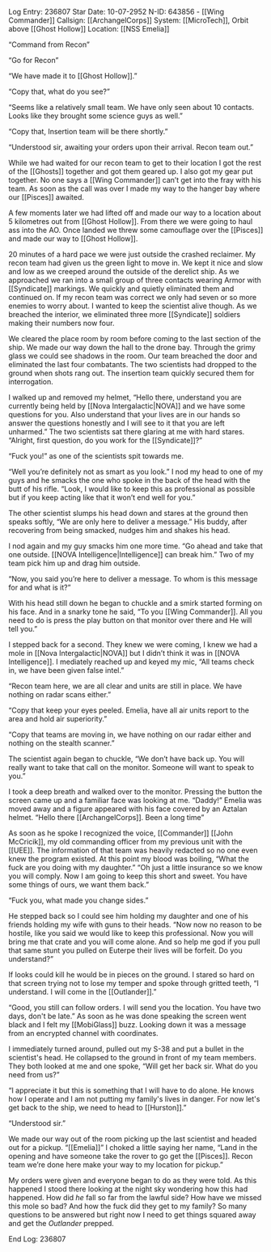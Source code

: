 Log Entry: 236807
Star Date: 10-07-2952
N-ID: 643856 - [[Wing Commander]]
Callsign: [[ArchangelCorps]]
System: [[MicroTech]], Orbit above [[Ghost Hollow]]
Location: [[NSS Emelia]]

“Command from Recon”

“Go for Recon”

“We have made it to [[Ghost Hollow]].”

“Copy that, what do you see?”

“Seems like a relatively small team. We have only seen about 10 contacts. Looks like they brought some science guys as well.”

“Copy that, Insertion team will be there shortly.” 

“Understood sir, awaiting your orders upon their arrival. Recon team out.”

While we had waited for our recon team to get to their location I got the rest of the [[Ghosts]] together and got them geared up. I also got my gear put together. No one says a [[Wing Commander]] can’t get into the fray with his team. As soon as the call was over I made my way to the hanger bay where our [[Pisces]] awaited. 

A few moments later we had lifted off and made our way to a location about 5 kilometres out from [[Ghost Hollow]]. From there we were going to haul ass into the AO. Once landed we threw some camouflage over the [[Pisces]] and made our way to [[Ghost Hollow]]. 

20 minutes of a hard pace we were just outside the crashed reclaimer. My recon team had given us the green light to move in. We kept it nice and slow and low as we creeped around the outside of the derelict ship. As we approached we ran into a small group of three contacts wearing Armor with [[Syndicate]] markings. We quickly and quietly eliminated them and continued on. If my recon team was correct we only had seven or so more enemies to worry about. I wanted to keep the scientist alive though. As we breached the interior, we eliminated three more [[Syndicate]] soldiers making their numbers now four. 

We cleared the place room by room before coming to the last section of the ship. We made our way down the hall to the drone bay. Through the grimy glass we could see shadows in the room. Our team breached the door and eliminated the last four combatants. The two scientists had dropped to the ground when shots rang out. The insertion team quickly secured them for interrogation. 

I walked up and removed my helmet, “Hello there, understand you are currently being held by [[Nova Intergalactic|NOVA]] and we have some questions for you. Also understand that your lives are in our hands so answer the questions honestly and I will see to it that you are left unharmed.”
The two scientists sat there glaring at me with hard stares. “Alright, first question, do you work for the [[Syndicate]]?”

“Fuck you!” as one of the scientists spit towards me. 

“Well you’re definitely not as smart as you look.” I nod my head to one of my guys and he smacks the one who spoke in the back of the head with the butt of his rifle. “Look, I would like to keep this as professional as possible but if you keep acting like that it won’t end well for you.”

The other scientist slumps his head down and stares at the ground then speaks softly, “We are only here to deliver a message.” His buddy, after recovering from being smacked, nudges him and shakes his head. 

I nod again and my guy smacks him one more time. “Go ahead and take that one outside. [[NOVA Intelligence|Intelligence]] can break him.” Two of my team pick him up and drag him outside. 

“Now, you said you’re here to deliver a message. To whom is this message for and what is it?”

With his head still down he began to chuckle and a smirk started forming on his face. And in a snarky tone he said, “To you [[Wing Commander]]. All you need to do is press the play button on that monitor over there and He will tell you.”

I stepped back for a second. They knew we were coming, I knew we had a mole in  [[Nova Intergalactic|NOVA]] but I didn’t think it was in [[NOVA Intelligence]]. I mediately reached up and keyed my mic, “All teams check in, we have been given false intel.”

“Recon team here, we are all clear and units are still in place. We have nothing on radar scans either.”

“Copy that keep your eyes peeled. Emelia, have all air units report to the area and hold air superiority.”

“Copy that teams are moving in, we have nothing on our radar either and nothing on the stealth scanner.” 

The scientist again began to chuckle, “We don’t have back up. You will really want to take that call on the monitor. Someone will want to speak to you.”

I took a deep breath and walked over to the monitor. Pressing the button the screen came up and a familiar face was looking at me. “Daddy!” Emelia was moved away and a figure appeared with his face covered by an Aztalan helmet. “Hello there [[ArchangelCorps]]. Been a long time”

As soon as he spoke I recognized the voice, [[Commander]] [[John McCricik]], my old commanding officer from my previous unit with the [[UEE]]. The information of that team was heavily redacted so no one even knew the program existed. At this point my blood was boiling, “What the fuck are you doing with my daughter.”
“Oh just a little insurance so we know you will comply. Now I am going to keep this short and sweet. You have some things of ours, we want them back.”

“Fuck you, what made you change sides.”

He stepped back so I could see him holding my daughter and one of his friends holding my wife with guns to their heads. “Now now no reason to be hostile, like you said we would like to keep this professional. Now you will bring me that crate and you will come alone. And so help me god if you pull that same stunt you pulled on Euterpe their lives will be forfeit. Do you understand?”

If looks could kill he would be in pieces on the ground. I stared so hard on that screen trying not to lose my temper and spoke through gritted teeth, “I understand. I will come in the [[Outlander]].”

“Good, you still can follow orders. I will send you the location. You have two days, don't be late.” As soon as he was done speaking the screen went black and I felt my [[MobiGlass]] buzz. Looking down it was a message from an encrypted channel with coordinates. 

I immediately turned around, pulled out my S-38 and put a bullet in the scientist's head. He collapsed to the ground in front of my team members. They both looked at me and one spoke, “Will get her back sir. What do you need from us?”

“I appreciate it but this is something that I will have to do alone. He knows how I operate and I am not putting my family's lives in danger. For now let's get back to the ship, we need to head to [[Hurston]].”

“Understood sir.”

We made our way out of the room picking up the last scientist and headed out for a pickup. “[[Emelia]]” I choked a little saying her name, “Land in the opening and have someone take the rover to go get the [[Pisces]]. Recon team we’re done here make your way to my location for pickup.”

My orders were given and everyone began to do as they were told. As this happened I stood there looking at the night sky wondering how this had happened. How did *he* fall so far from the lawful side? How have we missed this mole so bad? And how the fuck did they get to my family? So many questions to be answered but right now I need to get things squared away and get the *Outlander* prepped. 

End Log: 236807
